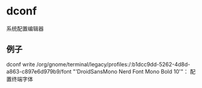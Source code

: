 # dconf
系统配置编辑器

## 例子
dconf write /org/gnome/terminal/legacy/profiles:/:b1dcc9dd-5262-4d8d-a863-c897e6d979b9/font "'DroidSansMono Nerd Font Mono Bold 10'"： 配置终端字体
